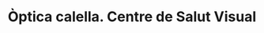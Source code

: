 ---
title: "Òptica calella. Centre de Salut Visual"
url: /calella/optica-calella-centre-de-salut-visual/
shop: óptico
---